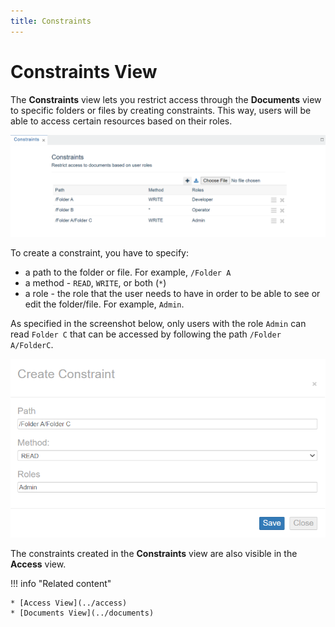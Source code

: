 ```yaml
---
title: Constraints
---
```


Constraints View
===

The **Constraints** view lets you restrict access through the **Documents** view to specific folders or files by creating constraints. This way, users will be able to access certain resources based on their roles.

    
![Constraints view](../../../images/constraintsview.png)

To create a constraint, you have to specify:

* a path to the folder or file. For example, `/Folder A`
* a method - `READ`, `WRITE`, or both (`*`)
* a role - the role that the user needs to have in order to be able to see or edit the folder/file. For example, `Admin`.

As specified in the screenshot below, only users with the role `Admin` can read `Folder C` that can be accessed by following the path `/Folder A/FolderC`.

![Create constraint](../../../images/createconstraint.png)


The constraints created in the **Constraints** view are also visible in the **Access** view.

!!! info "Related content"

	* [Access View](../access)
    * [Documents View](../documents)